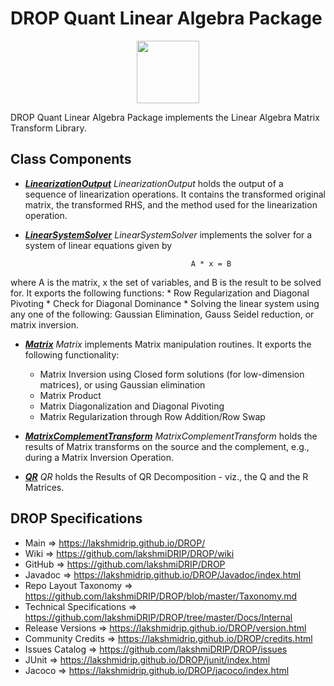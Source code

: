 # DROP Quant Linear Algebra Package

<p align="center"><img src="https://github.com/lakshmiDRIP/DROP/blob/master/DRIP_Logo.gif?raw=true" width="100"></p>

DROP Quant Linear Algebra Package implements the Linear Algebra Matrix Transform Library.


## Class Components

 * [***LinearizationOutput***](https://github.com/lakshmiDRIP/DROP/tree/master/src/main/java/org/drip/quant/linearalgebra/LinearizationOutput.java)
 <i>LinearizationOutput</i> holds the output of a sequence of linearization operations. It contains the
 transformed original matrix, the transformed RHS, and the method used for the linearization operation.

 * [***LinearSystemSolver***](https://github.com/lakshmiDRIP/DROP/tree/master/src/main/java/org/drip/quant/linearalgebra/LinearSystemSolver.java)
 <i>LinearSystemSolver</i> implements the solver for a system of linear equations given by

											A * x = B

 where A is the matrix, x the set of variables, and B is the result to be solved for. It exports the
 following functions:
 	* Row Regularization and Diagonal Pivoting
 	* Check for Diagonal Dominance
 	* Solving the linear system using any one of the following: Gaussian Elimination, Gauss Seidel reduction,
 		or matrix inversion.

 * [***Matrix***](https://github.com/lakshmiDRIP/DROP/tree/master/src/main/java/org/drip/quant/linearalgebra/Matrix.java)
 <i>Matrix</i> implements Matrix manipulation routines. It exports the following functionality:
 	* Matrix Inversion using Closed form solutions (for low-dimension matrices), or using Gaussian
 		elimination
 	* Matrix Product
 	* Matrix Diagonalization and Diagonal Pivoting
 	* Matrix Regularization through Row Addition/Row Swap

 * [***MatrixComplementTransform***](https://github.com/lakshmiDRIP/DROP/tree/master/src/main/java/org/drip/quant/linearalgebra/MatrixComplementTransform.java)
 <i>MatrixComplementTransform</i> holds the results of Matrix transforms on the source and the complement,
 e.g., during a Matrix Inversion Operation.

 * [***QR***](https://github.com/lakshmiDRIP/DROP/tree/master/src/main/java/org/drip/quant/linearalgebra/QR.java)
 <i>QR</i> holds the Results of QR Decomposition - viz., the Q and the R Matrices.


## DROP Specifications

 * Main                     => https://lakshmidrip.github.io/DROP/
 * Wiki                     => https://github.com/lakshmiDRIP/DROP/wiki
 * GitHub                   => https://github.com/lakshmiDRIP/DROP
 * Javadoc                  => https://lakshmidrip.github.io/DROP/Javadoc/index.html
 * Repo Layout Taxonomy     => https://github.com/lakshmiDRIP/DROP/blob/master/Taxonomy.md
 * Technical Specifications => https://github.com/lakshmiDRIP/DROP/tree/master/Docs/Internal
 * Release Versions         => https://lakshmidrip.github.io/DROP/version.html
 * Community Credits        => https://lakshmidrip.github.io/DROP/credits.html
 * Issues Catalog           => https://github.com/lakshmiDRIP/DROP/issues
 * JUnit                    => https://lakshmidrip.github.io/DROP/junit/index.html
 * Jacoco                   => https://lakshmidrip.github.io/DROP/jacoco/index.html
